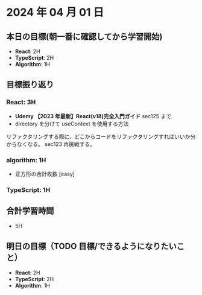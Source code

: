 # 2024 年 04 月 01 日

## 本日の目標(朝一番に確認してから学習開始)

-   **React**: 2H
-   **TypeScript**: 2H
-   **Algorithm**: 1H

## 目標振り返り

### React: 3H

-   **Udemy 【2023 年最新】React(v18)完全入門ガイド** sec125 まで
-   directory を分けて useContext を使用する方法

リファクタリングする際に、どこからコードをリファクタリングすればいいか分からなくなる。
sec123 再挑戦する。

### algorithm: 1H

-   正方形の合計枚数 [easy]

### TypeScript: 1H

## 合計学習時間

-   5H

## 明日の目標（TODO 目標/できるようになりたいこと）

-   **React**: 2H
-   **TypeScript**: 2H
-   **Algorithm**: 1H
